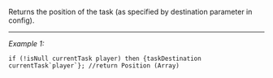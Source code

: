 Returns the position of the task (as specified by destination parameter in config).


---
*Example 1:*
```sqf
if (!isNull currentTask player) then {taskDestination currentTask`player`}; //return Position (Array)
```